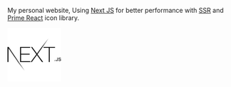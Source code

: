 My personal website,
Using [Next JS](https://nextjs.org/) for better performance with [SSR](https://vuejs.org/guide/scaling-up/ssr.html) and [Prime React](https://primereact.org/setup/) icon library.

<img src="https://raw.githubusercontent.com/devicons/devicon/master/icons/nextjs/nextjs-original-wordmark.svg" style="width: 120px;">
